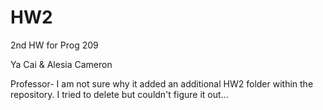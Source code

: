 # HW2
2nd HW for Prog 209

Ya Cai & Alesia Cameron

Professor- 
I am not sure why it added an additional HW2 folder within the repository. I tried to delete but couldn't figure it out...
